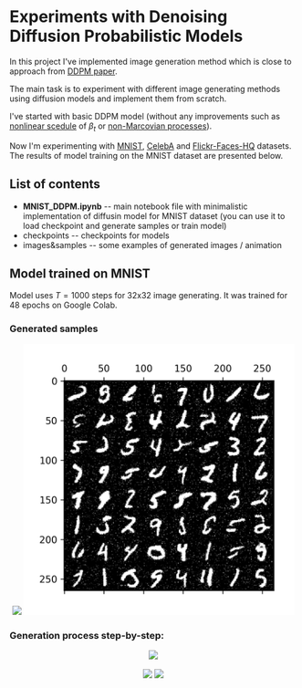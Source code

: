 # Experiments with Denoising Diffusion Probabilistic Models

In this project I've implemented image generation method which is close to approach from [DDPM paper](https://arxiv.org/abs/2006.11239).

The main task is to experiment with different image generating methods using diffusion models and implement them from scratch.

I've started with basic DDPM model (without any improvements such as [nonlinear scedule](https://arxiv.org/abs/2102.09672) of $\beta_t$ or [non-Marcovian processes](https://arxiv.org/abs/2010.02502)).

Now I'm experimenting with [MNIST](http://yann.lecun.com/exdb/mnist/), [CelebA](https://mmlab.ie.cuhk.edu.hk/projects/CelebA.html) and [Flickr-Faces-HQ](https://github.com/NVlabs/ffhq-dataset) datasets. The results of model training on the MNIST dataset are presented below.
## List of contents
* <b>MNIST_DDPM.ipynb</b> -- main notebook file with minimalistic implementation of diffusin model for MNIST dataset (you can use it to load checkpoint and generate samples or train model)
* checkpoints -- checkpoints for models
* images&samples -- some examples of generated images / animation


## Model trained on MNIST
Model uses $T=1000$ steps for 32x32 image generating. It was trained for 48 epochs on Google Colab.

### Generated samples
<p align="center">
  <img src="https://user-images.githubusercontent.com/58548935/178595300-0abb340a-80ae-4d3d-bcd3-568e309c2680.png" width="700">
  <img src="https://github.com/MatthewMih/small_projects/blob/main/Diffusion_models/images%26samples/48epMNIST.png" width="475">
  
</p>

### Generation process step-by-step:
<p align="center">
<img src="https://user-images.githubusercontent.com/58548935/178343762-86175901-ac4c-4e90-8165-1be5ca2d04fc.png" width="900">
</p>

<p align="center">
  <img src="https://user-images.githubusercontent.com/58548935/178343302-87de92ed-dc68-4074-ba16-07dee4cf0a6d.gif" width="450">
  <img src="https://github.com/MatthewMih/small_projects/blob/main/Diffusion_models/images%26samples/gifka_4x.gif" width="450">
</p>



